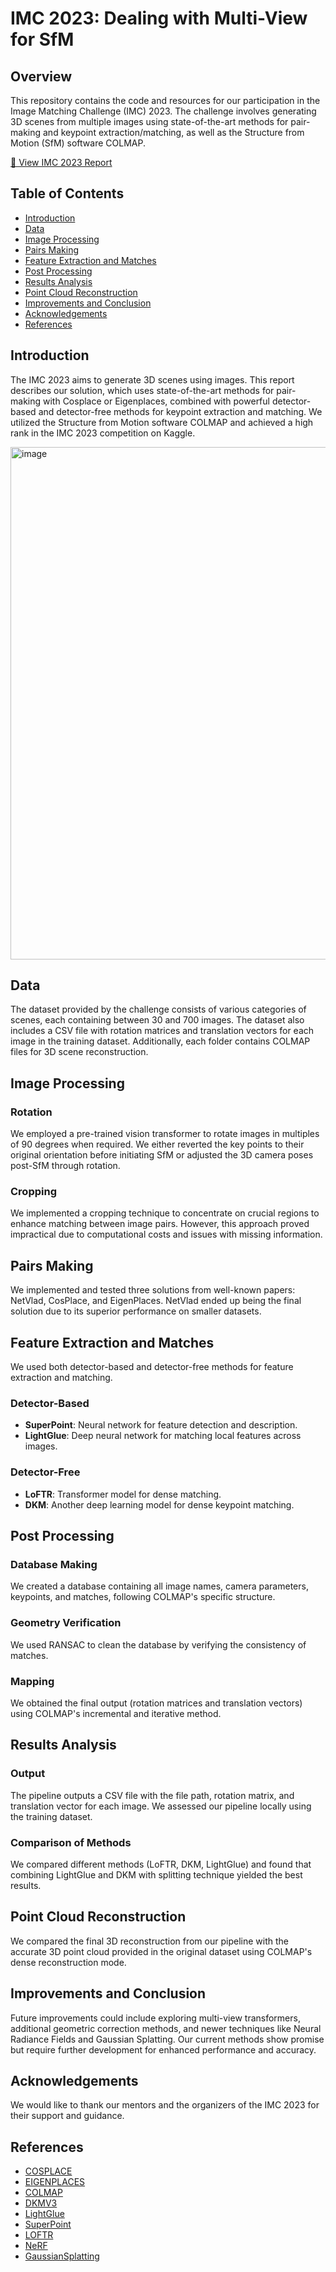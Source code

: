 # IMC 2023: Dealing with Multi-View for SfM

## Overview
This repository contains the code and resources for our participation in the Image Matching Challenge (IMC) 2023. The challenge involves generating 3D scenes from multiple images using state-of-the-art methods for pair-making and keypoint extraction/matching, as well as the Structure from Motion (SfM) software COLMAP.

[📄 View IMC 2023 Report](https://drive.google.com/file/d/11-2vdP-LnVHnwQp68271HwfVUVBpLlom/view?usp=share_link)

## Table of Contents
- [Introduction](#introduction)
- [Data](#data)
- [Image Processing](#image-processing)
- [Pairs Making](#pairs-making)
- [Feature Extraction and Matches](#feature-extraction-and-matches)
- [Post Processing](#post-processing)
- [Results Analysis](#results-analysis)
- [Point Cloud Reconstruction](#point-cloud-reconstruction)
- [Improvements and Conclusion](#improvements-and-conclusion)
- [Acknowledgements](#acknowledgements)
- [References](#references)

## Introduction
The IMC 2023 aims to generate 3D scenes using images. This report describes our solution, which uses state-of-the-art methods for pair-making with Cosplace or Eigenplaces, combined with powerful detector-based and detector-free methods for keypoint extraction and matching. We utilized the Structure from Motion software COLMAP and achieved a high rank in the IMC 2023 competition on Kaggle.

<img width="820" alt="image" src="https://github.com/user-attachments/assets/fd15358a-53b1-434c-9be5-32ec4880cadc" />


## Data
The dataset provided by the challenge consists of various categories of scenes, each containing between 30 and 700 images. The dataset also includes a CSV file with rotation matrices and translation vectors for each image in the training dataset. Additionally, each folder contains COLMAP files for 3D scene reconstruction.

## Image Processing
### Rotation
We employed a pre-trained vision transformer to rotate images in multiples of 90 degrees when required. We either reverted the key points to their original orientation before initiating SfM or adjusted the 3D camera poses post-SfM through rotation.

### Cropping
We implemented a cropping technique to concentrate on crucial regions to enhance matching between image pairs. However, this approach proved impractical due to computational costs and issues with missing information.

## Pairs Making
We implemented and tested three solutions from well-known papers: NetVlad, CosPlace, and EigenPlaces. NetVlad ended up being the final solution due to its superior performance on smaller datasets.

## Feature Extraction and Matches
We used both detector-based and detector-free methods for feature extraction and matching.

### Detector-Based
- **SuperPoint**: Neural network for feature detection and description.
- **LightGlue**: Deep neural network for matching local features across images.

### Detector-Free
- **LoFTR**: Transformer model for dense matching.
- **DKM**: Another deep learning model for dense keypoint matching.

## Post Processing
### Database Making
We created a database containing all image names, camera parameters, keypoints, and matches, following COLMAP's specific structure.

### Geometry Verification
We used RANSAC to clean the database by verifying the consistency of matches.

### Mapping
We obtained the final output (rotation matrices and translation vectors) using COLMAP's incremental and iterative method.

## Results Analysis
### Output
The pipeline outputs a CSV file with the file path, rotation matrix, and translation vector for each image. We assessed our pipeline locally using the training dataset.

### Comparison of Methods
We compared different methods (LoFTR, DKM, LightGlue) and found that combining LightGlue and DKM with splitting technique yielded the best results.

## Point Cloud Reconstruction
We compared the final 3D reconstruction from our pipeline with the accurate 3D point cloud provided in the original dataset using COLMAP's dense reconstruction mode.

## Improvements and Conclusion
Future improvements could include exploring multi-view transformers, additional geometric correction methods, and newer techniques like Neural Radiance Fields and Gaussian Splatting. Our current methods show promise but require further development for enhanced performance and accuracy.

## Acknowledgements
We would like to thank our mentors and the organizers of the IMC 2023 for their support and guidance.

## References
- [COSPLACE](https://arxiv.org/abs/2103.01603)
- [EIGENPLACES](https://arxiv.org/abs/2202.01891)
- [COLMAP](https://colmap.github.io/)
- [DKMV3](https://arxiv.org/abs/2103.01900)
- [LightGlue](https://arxiv.org/abs/2103.02000)
- [SuperPoint](https://arxiv.org/abs/1712.07629)
- [LOFTR](https://arxiv.org/abs/2103.01900)
- [NeRF](https://arxiv.org/abs/2003.08934)
- [GaussianSplatting](https://arxiv.org/abs/2106.02023)
